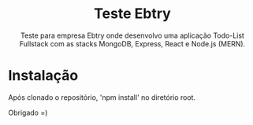 <h1 align="center">Teste Ebtry</h1>

<p align="center">Teste para empresa Ebtry onde desenvolvo uma aplicação Todo-List Fullstack com as stacks MongoDB, Express, React e Node.js (MERN).</p>

# Instalação
Após clonado o repositório, 'npm install' no diretório root.

Obrigado =)

